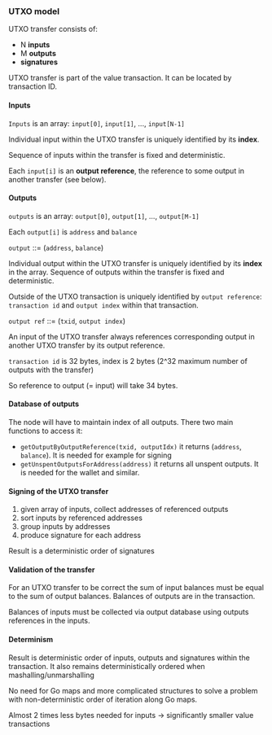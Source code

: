 ### UTXO model

UTXO transfer consists of:

- N **inputs**
- M **outputs**
- **signatures**

UTXO transfer is part of the value transaction. It can be located by transaction ID.

#### Inputs
`Inputs` is an array: `input[0]`, `input[1]`, ..., `input[N-1]`

Individual input within the UTXO transfer is uniquely identified by its **index**.

Sequence of inputs within the transfer is fixed and deterministic. 

Each `input[i]` is an **output reference**, the reference to some output in another transfer (see below).

#### Outputs
`outputs` is an array: `output[0]`, `output[1]`, ..., `output[M-1]`

Each `output[i]` is `address` and `balance`

`output` ::= (`address`, `balance`)

Individual output within the UTXO transfer is uniquely identified by its **index** in the array.
Sequence of outputs within the transfer is fixed and deterministic. 

Outside of the UTXO transaction is uniquely identified by `output reference`: 
`transaction id` and `output index` 
within that transaction. 

`output ref` ::= (`txid`, `output index`)

An input of the UTXO transfer always references corresponding output in another UTXO transfer by its output reference. 


`transaction id` is 32 bytes, index is 2 bytes (2^32 maximum number of outputs with the transfer)

So reference to output (= input) will take 34 bytes.

#### Database of outputs

The node will have to maintain index of all outputs. 
There two main functions to access it:

- `getOutputByOutputReference(txid, outputIdx)` it returns (`address`, `balance`). It is needed for example for signing   
- `getUnspentOutputsForAddress(address)` it returns all unspent outputs. It is needed for the wallet and similar.

#### Signing of the UTXO transfer

1. given array of inputs, collect addresses of referenced outputs
2. sort inputs by referenced addresses
3. group inputs by addresses
4. produce signature for each address

Result is a deterministic order of signatures

#### Validation of the transfer
For an UTXO transfer to be correct the sum of input balances must be equal to the sum of output balances.
Balances of outputs are in the transaction.

Balances of inputs must be collected via output database using outputs references in the inputs. 

#### Determinism

Result is deterministic order of inputs, outputs and signatures within the transaction. It also remains deterministically ordered when mashalling/unmarshalling

No need for Go maps and more complicated structures to solve a problem with non-deterministic order of iteration along Go maps.    

Almost 2 times less bytes needed for inputs -> significantly smaller value transactions

